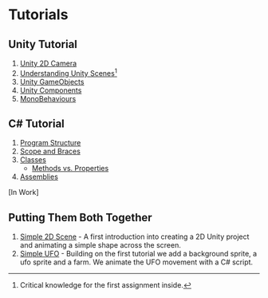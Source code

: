 # Tutorials 
## Unity Tutorial
1. [Unity 2D Camera](https://github.com/ART-3364-Interactive-Storytelling/Tutorials/blob/main/Unity%202D%20Camera.md)
2. [Understanding Unity Scenes](https://github.com/ART-3364-Interactive-Storytelling/Tutorials/blob/main/Unity%20Scenes.md)[^1]
3. [Unity GameObjects](https://github.com/ART-3364-Interactive-Storytelling/Tutorials/blob/main/Game%20Objects.md)
4. [Unity Components](https://github.com/ART-3364-Interactive-Storytelling/Tutorials/blob/main/Components.md)
5. [MonoBehaviours](https://github.com/ART-3364-Interactive-Storytelling/Tutorials/blob/main/MonoBehaviour.md) 
## C# Tutorial
1. [Program Structure](https://github.com/ART-3364-Interactive-Storytelling/Tutorials/blob/main/CSharp_Structure.md)
2. [Scope and Braces](https://github.com/ART-3364-Interactive-Storytelling/Tutorials/blob/main/CSharp_Scope.md)
3. [Classes](https://github.com/ART-3364-Interactive-Storytelling/Tutorials/blob/main/csharp_classes.md)
     * [Methods vs. Properties](https://github.com/ART-3364-Interactive-Storytelling/Tutorials/blob/main/Methods_v_Properties.md)
4. [Assemblies](https://github.com/ART-3364-Interactive-Storytelling/Tutorials/blob/main/CSharp_Assembly.md)
   
\[In Work\]
## Putting Them Both Together

1. [Simple 2D Scene](https://github.com/ART-3364-Interactive-Storytelling/Simple-2D-Scene) - A first introduction into creating a 2D Unity project and animating a simple shape across the screen.
2. [Simple UFO](https://github.com/ART-3364-Interactive-Storytelling/Tutorials/blob/main/Simple%202D%20UFO.md) - Building on the first tutorial we add a background sprite, a ufo sprite and a farm.  We animate the UFO movement with a C# script.


[^1]: Critical knowledge for the first assignment inside.
